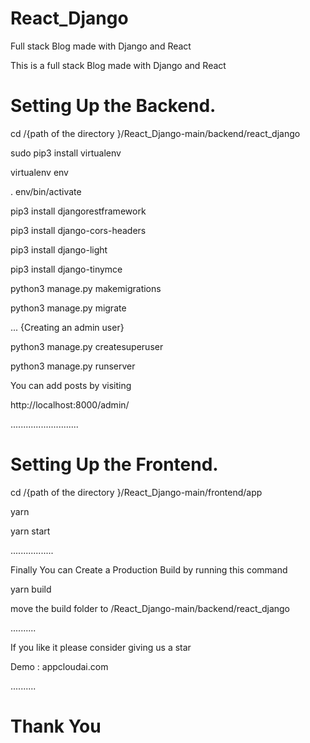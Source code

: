 # React_Django
Full stack Blog made with Django and React

This is a full stack Blog made with Django and React 




<h1>Setting Up the Backend.</h1>
 

cd /{path of the directory }/React_Django-main/backend/react_django

 
sudo pip3 install virtualenv

virtualenv env

. env/bin/activate

pip3 install djangorestframework

pip3 install django-cors-headers

pip3 install django-light

pip3 install django-tinymce



python3 manage.py makemigrations

python3 manage.py migrate

...
{Creating an admin user}

python3  manage.py createsuperuser


python3 manage.py runserver


You can add posts by visiting

http://localhost:8000/admin/

...........................

<h1>Setting Up the Frontend.</h1>

cd /{path of the directory }/React_Django-main/frontend/app


yarn

yarn start 

.................


Finally You can Create a Production Build by running this command 

 
yarn build

move the build folder to /React_Django-main/backend/react_django

 

..........


If you like it please consider giving us a star

Demo : appcloudai.com

..........

<h1>Thank You </h1>
